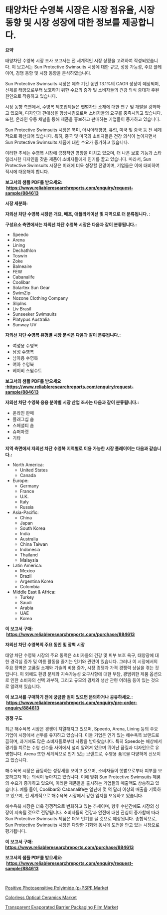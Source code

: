 <p><h1>태양차단 수영복 시장은 시장 점유율, 시장 동향 및 시장 성장에 대한 정보를 제공합니다.</h1></p><p><strong>요약</strong></p>
<p><p>태양차단 수영복 시장 조사 보고서는 전 세계적인 시장 상황을 고려하여 작성되었습니다. 이 보고서는 Sun Protective Swimsuits 시장에 대한 규모, 성장 가능성, 주요 플레이어, 경쟁 동향 및 시장 동향을 분석하였습니다. </p><p>Sun Protective Swimsuits 시장은 예측 기간 동안 13.1%의 CAGR 성장이 예상되며, 신체를 태양으로부터 보호하기 위한 수요의 증가 및 소비자들의 건강 의식 증대가 주된 원인으로 작용하고 있습니다.</p><p>시장 동향 측면에서, 수영복 제조업체들은 햇볕차단 소재에 대한 연구 및 개발을 강화하고 있으며, 디자인과 편애성을 향상시킴으로써 소비자들의 요구를 충족시키고 있습니다. 또한, 온라인 유통 채널을 통해 제품을 홍보하고 판매하는 기업들이 증가하고 있습니다.</p><p>Sun Protective Swimsuits 시장은 북미, 아시아태평양, 유럽, 미국 및 중국 등 전 세계적으로 확산되어 있습니다. 특히, 중국 및 미국의 소비자들은 건강 의식이 높아지면서 Sun Protective Swimsuits 제품에 대한 수요가 증가하고 있습니다.</p><p>이러한 추세는 수영복 시장에 긍정적인 영향을 미치고 있으며, 더 나은 보호 기능과 스타일리시한 디자인을 갖춘 제품이 소비자들에게 인기를 끌고 있습니다. 따라서, Sun Protective Swimsuits 시장은 미래에 더욱 성장할 전망이며, 기업들은 이에 대비하여 적시에 대응해야 합니다.</p></p>
<p><strong>보고서의 샘플 PDF를 받으세요: &nbsp;<a href="https://www.reliableresearchreports.com/enquiry/request-sample/884613">https://www.reliableresearchreports.com/enquiry/request-sample/884613</a></strong></p>
<p><strong>시장 세분화:</strong></p>
<p><strong> 자외선 차단 수영복 시장은 개요, 배포, 애플리케이션 및 지역으로 더 분류됩니다. :</strong></p>
<p><strong>구성요소 측면에서는 자외선 차단 수영복 시장은 다음과 같이 분류됩니다.:</strong></p>
<p><ul><li>Speedo</li><li>Arena</li><li>Lining</li><li>Dechathlon</li><li>Toswin</li><li>Zoke</li><li>Balneaire</li><li>FEW</li><li>Cabanalife</li><li>Coolibar</li><li>Solartex Sun Gear</li><li>SwimZip</li><li>Nozone Clothing Company</li><li>SlipIns</li><li>Liv Brasil</li><li>Sunseeker Swimsuits</li><li>Platypus Australia</li><li>Sunway UV</li></ul></p>
<p><strong> 자외선 차단 수영복 유형별 시장 분석은 다음과 같이 분류됩니다.:</strong></p>
<p><ul><li>여성용 수영복</li><li>남성 수영복</li><li>남아용 수영복</li><li>여아 수영복</li><li>베이비 스윔수트</li></ul></p>
<p><strong>보고서의 샘플 PDF를 받으세요 :<a href="https://www.reliableresearchreports.com/enquiry/request-sample/884613">https://www.reliableresearchreports.com/enquiry/request-sample/884613</a></strong></p>
<p><strong> 자외선 차단 수영복 응용 분야별 시장 산업 조사는 다음과 같이 분류됩니다.:</strong></p>
<p><ul><li>온라인 판매</li><li>플래그십 숍</li><li>스페셜티 숍</li><li>슈퍼마켓</li><li>기타</li></ul></p>
<p><strong>지역 측면에서 자외선 차단 수영복 지역별로 이용 가능한 시장 플레이어는 다음과 같습니다.:</strong></p>
<p><ul>
    <li>
        North America:
        <ul>
            <li>United States</li>
            <li>Canada</li>
        </ul>
    </li>
    <li>
        Europe:
        <ul>
            <li>Germany</li>
            <li>France</li>
            <li>U.K.</li>
            <li>Italy</li>
            <li>Russia</li>
        </ul>
    </li>
    <li>
        Asia-Pacific:
        <ul>
            <li>China</li>
            <li>Japan</li>
            <li>South Korea</li>
            <li>India</li>
            <li>Australia</li>
            <li>China Taiwan</li>
            <li>Indonesia</li>
            <li>Thailand</li>
            <li>Malaysia</li>
        </ul>
    </li>
    <li>
        Latin America:
        <ul>
            <li>Mexico</li>
            <li>Brazil</li>
            <li>Argentina Korea</li>
            <li>Colombia</li>
        </ul>
    </li>
    <li>
        Middle East & Africa:
        <ul>
            <li>Turkey</li>
            <li>Saudi</li>
            <li>Arabia</li>
            <li>UAE</li>
            <li>Korea</li>
        </ul>
    </li>
    </ul></p>
<p><strong>이 보고서 구매: &nbsp;<a href="https://www.reliableresearchreports.com/purchase/884613">https://www.reliableresearchreports.com/purchase/884613</a></strong></p>
<p><strong>자외선 차단 수영복의 주요 동인 및 장벽 시장</strong></p>
<p><p>태양 차단 수영복 시장의 주요 동력은 소비자들의 건강 및 피부 보호 욕구, 태양광에 대한 경각심 증가 및 여름 활동을 즐기는 인기와 관련이 있습니다. 그러나 이 시장에서의 주요 장벽은 고품질 소재와 기술의 비용 증가, 시장 경쟁과 가격 경쟁력 상실을 겪는 것입니다. 이 외에도 환경 문제와 지속가능성 요구사항에 대한 부담, 광범위한 제품 옵션으로 인한 소비자의 선택 과부하, 그리고 규모의 경제와 생산 관련 어려움 등이 있는 것으로 알려져 있습니다.</p></p>
<p><strong>이 보고서를 구매하기 전에 궁금한 점이 있으면 문의하거나 공유하세요.: &nbsp;<a href="https://www.reliableresearchreports.com/enquiry/pre-order-enquiry/884613">https://www.reliableresearchreports.com/enquiry/pre-order-enquiry/884613</a></strong></p>
<p><strong>경쟁 구도</strong></p>
<p><p>최근 해수욕복 시장은 경쟁이 치열해지고 있으며, Speedo, Arena, Lining 등의 주요 기업이 시장에서 선두를 유지하고 있습니다. 이들 기업은 인기 있는 해수욕복 브랜드로 꼽히며, 과거에도 많은 소비자들로부터 사랑을 받아왔습니다. 특히 Speedo는 해상에서 경기를 치르는 수영 선수들 사이에서 널리 알려져 있으며 뛰어난 품질과 디자인으로 유명합니다. Arena 또한 세계적으로 인기 있는 브랜드로, 수영용 품목을 다양하게 선보이고 있습니다.</p><p>해수욕복 시장은 급등하는 성장세를 보이고 있으며, 소비자들이 햇볕으로부터 피부를 보호하고자 하는 의식이 높아지고 있습니다. 이에 맞춰 Sun Protective Swimsuits 제품의 수요가 증가하고 있으며, 이러한 제품들을 출시하는 기업들의 매출액도 상승하고 있습니다. 예를 들어, Coolibar와 Cabanalife는 일년에 몇 억 달러 이상의 매출을 기록하고 있으며, 전 세계적으로 해수욕복 시장에서 강한 입지를 보유하고 있습니다.</p><p>해수욕복 시장은 더욱 경쟁적으로 변화하고 있는 추세이며, 향후 수년간에도 시장의 성장이 지속될 것으로 전망됩니다. 소비자들의 건강과 안전에 대한 관심이 증가함에 따라 Sun Protective Swimsuits 제품은 더욱 인기를 끌 것으로 예상됩니다. 종합적으로, Sun Protective Swimsuits 시장은 다양한 기회와 동시에 도전을 안고 있는 시장으로 평가됩니다.</p></p>
<p><strong>이 보고서 구매: &nbsp; <a href="https://www.reliableresearchreports.com/purchase/884613">https://www.reliableresearchreports.com/purchase/884613</a></strong></p>
<p><strong>보고서의 샘플 PDF를 받으세요: &nbsp;<a href="https://www.reliableresearchreports.com/enquiry/request-sample/884613">https://www.reliableresearchreports.com/enquiry/request-sample/884613</a></strong><strong></strong></p>
<p>&nbsp;</p>
<p><p><a href="https://github.com/seekum/Market-Research-Report-List-1/blob/main/positive-photosensitive-polyimide-p-pspi-market.md">Positive Photosensitive Polyimide (p-PSPI) Market</a></p><p><a href="https://github.com/bobicer/Market-Research-Report-List-2/blob/main/colorless-optical-ceramics-market.md">Colorless Optical Ceramics Market</a></p><p><a href="https://github.com/timeliteaut/Market-Research-Report-List-1/blob/main/transparent-evaporated-barrier-packaging-film-market.md">Transparent Evaporated Barrier Packaging Film Market</a></p></p>